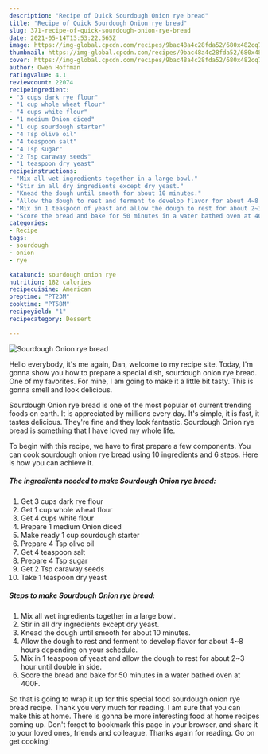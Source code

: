 ```yaml
---
description: "Recipe of Quick Sourdough Onion rye bread"
title: "Recipe of Quick Sourdough Onion rye bread"
slug: 371-recipe-of-quick-sourdough-onion-rye-bread
date: 2021-05-14T13:53:22.565Z
image: https://img-global.cpcdn.com/recipes/9bac48a4c28fda52/680x482cq70/sourdough-onion-rye-bread-recipe-main-photo.jpg
thumbnail: https://img-global.cpcdn.com/recipes/9bac48a4c28fda52/680x482cq70/sourdough-onion-rye-bread-recipe-main-photo.jpg
cover: https://img-global.cpcdn.com/recipes/9bac48a4c28fda52/680x482cq70/sourdough-onion-rye-bread-recipe-main-photo.jpg
author: Owen Hoffman
ratingvalue: 4.1
reviewcount: 22074
recipeingredient:
- "3 cups dark rye flour"
- "1 cup whole wheat flour"
- "4 cups white flour"
- "1 medium Onion diced"
- "1 cup sourdough starter"
- "4 Tsp olive oil"
- "4 teaspoon salt"
- "4 Tsp sugar"
- "2 Tsp caraway seeds"
- "1 teaspoon dry yeast"
recipeinstructions:
- "Mix all wet ingredients together in a large bowl."
- "Stir in all dry ingredients except dry yeast."
- "Knead the dough until smooth for about 10 minutes."
- "Allow the dough to rest and ferment to develop flavor for about 4~8 hours depending on your schedule."
- "Mix in 1 teaspoon of yeast and allow the dough to rest for about 2~3 hour until double in side."
- "Score the bread and bake for 50 minutes in a water bathed oven at 400F."
categories:
- Recipe
tags:
- sourdough
- onion
- rye

katakunci: sourdough onion rye 
nutrition: 182 calories
recipecuisine: American
preptime: "PT23M"
cooktime: "PT58M"
recipeyield: "1"
recipecategory: Dessert

---
```



![Sourdough Onion rye bread](https://img-global.cpcdn.com/recipes/9bac48a4c28fda52/680x482cq70/sourdough-onion-rye-bread-recipe-main-photo.jpg)

Hello everybody, it's me again, Dan, welcome to my recipe site. Today, I'm gonna show you how to prepare a special dish, sourdough onion rye bread. One of my favorites. For mine, I am going to make it a little bit tasty. This is gonna smell and look delicious.



Sourdough Onion rye bread is one of the most popular of current trending foods on earth. It is appreciated by millions every day. It's simple, it is fast, it tastes delicious. They're fine and they look fantastic. Sourdough Onion rye bread is something that I have loved my whole life.


To begin with this recipe, we have to first prepare a few components. You can cook sourdough onion rye bread using 10 ingredients and 6 steps. Here is how you can achieve it.

<!--inarticleads1-->

##### The ingredients needed to make Sourdough Onion rye bread:

1. Get 3 cups dark rye flour
1. Get 1 cup whole wheat flour
1. Get 4 cups white flour
1. Prepare 1 medium Onion diced
1. Make ready 1 cup sourdough starter
1. Prepare 4 Tsp olive oil
1. Get 4 teaspoon salt
1. Prepare 4 Tsp sugar
1. Get 2 Tsp caraway seeds
1. Take 1 teaspoon dry yeast




<!--inarticleads2-->

##### Steps to make Sourdough Onion rye bread:

1. Mix all wet ingredients together in a large bowl.
1. Stir in all dry ingredients except dry yeast.
1. Knead the dough until smooth for about 10 minutes.
1. Allow the dough to rest and ferment to develop flavor for about 4~8 hours depending on your schedule.
1. Mix in 1 teaspoon of yeast and allow the dough to rest for about 2~3 hour until double in side.
1. Score the bread and bake for 50 minutes in a water bathed oven at 400F.




So that is going to wrap it up for this special food sourdough onion rye bread recipe. Thank you very much for reading. I am sure that you can make this at home. There is gonna be more interesting food at home recipes coming up. Don't forget to bookmark this page in your browser, and share it to your loved ones, friends and colleague. Thanks again for reading. Go on get cooking!
